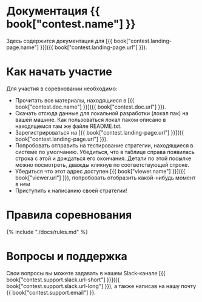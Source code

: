 # Документация {{ book["contest.name"] }}
Здесь содержится документация для [{{ book["contest.landing-page.name"] }}]({{ book["contest.landing-page.url"] }}).

# Как начать участие
Для участия в соревновании необходимо:
- Прочитать все материалы, находящиеся в [{{ book["contest.doc.name"] }}]({{ book["contest.doc.url"] }}).
- Скачать отсюда данные для локальной разработки (локал пак) на вашей машине. Как пользоваться локал паком описано в находящемся там же файле README.txt.
- Зарегистрироваться на [{{ book["contest.landing-page.url"] }}]({{ book["contest.landing-page.url"] }}).
- Попробовать отправить на тестирование стратегии, находящиеся в системе по умолчанию. Убедиться, что в таблице справа появилась строка с этой  и дождаться его окончания. Детали по этой посылке можно посмотреть, дважды кликнув по соответствующей строке.
- Убедиться что этот адрес доступен [{{ book["viewer.name"] }}]({{ book["viewer.url"] }}), попробовать отобразить какой-нибудь момент в нем
- Приступить к написанию своей стратегии!


# Правила соревнования
{% include "./docs/rules.md" %}

# Вопросы и поддержка
Свои вопросы вы можете задавать в нашем Slack-канале [{{ book["contest.support.slack.url-short"] }}]({{ book["contest.support.slack.url-long"] }}), а также написав на нашу почту {{ book["contest.support.email"] }}.
